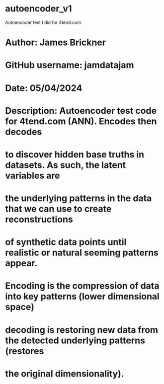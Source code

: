 # autoencoder_v1
Autoencoder test I did for 4tend.com

# Author: James Brickner
# GitHub username: jamdatajam
# Date: 05/04/2024
# Description: Autoencoder test code for 4tend.com (ANN). Encodes then decodes 
# to discover hidden base truths in datasets. As such, the latent variables are
# the underlying patterns in the data that we can use to create reconstructions
# of synthetic data points until realistic or natural seeming patterns appear.
# Encoding is the compression of data into key patterns (lower dimensional space)
# decoding is restoring new data from the detected underlying patterns (restores
# the original dimensionality).
